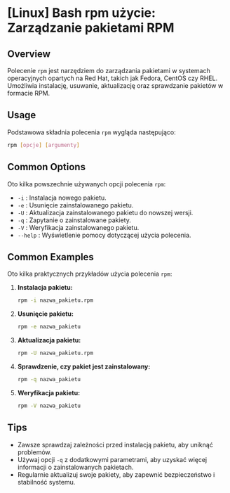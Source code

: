 # [Linux] Bash rpm użycie: Zarządzanie pakietami RPM

## Overview
Polecenie `rpm` jest narzędziem do zarządzania pakietami w systemach operacyjnych opartych na Red Hat, takich jak Fedora, CentOS czy RHEL. Umożliwia instalację, usuwanie, aktualizację oraz sprawdzanie pakietów w formacie RPM.

## Usage
Podstawowa składnia polecenia `rpm` wygląda następująco:

```bash
rpm [opcje] [argumenty]
```

## Common Options
Oto kilka powszechnie używanych opcji polecenia `rpm`:

- `-i` : Instalacja nowego pakietu.
- `-e` : Usunięcie zainstalowanego pakietu.
- `-U` : Aktualizacja zainstalowanego pakietu do nowszej wersji.
- `-q` : Zapytanie o zainstalowane pakiety.
- `-V` : Weryfikacja zainstalowanego pakietu.
- `--help` : Wyświetlenie pomocy dotyczącej użycia polecenia.

## Common Examples
Oto kilka praktycznych przykładów użycia polecenia `rpm`:

1. **Instalacja pakietu:**
   ```bash
   rpm -i nazwa_pakietu.rpm
   ```

2. **Usunięcie pakietu:**
   ```bash
   rpm -e nazwa_pakietu
   ```

3. **Aktualizacja pakietu:**
   ```bash
   rpm -U nazwa_pakietu.rpm
   ```

4. **Sprawdzenie, czy pakiet jest zainstalowany:**
   ```bash
   rpm -q nazwa_pakietu
   ```

5. **Weryfikacja pakietu:**
   ```bash
   rpm -V nazwa_pakietu
   ```

## Tips
- Zawsze sprawdzaj zależności przed instalacją pakietu, aby uniknąć problemów.
- Używaj opcji `-q` z dodatkowymi parametrami, aby uzyskać więcej informacji o zainstalowanych pakietach.
- Regularnie aktualizuj swoje pakiety, aby zapewnić bezpieczeństwo i stabilność systemu.